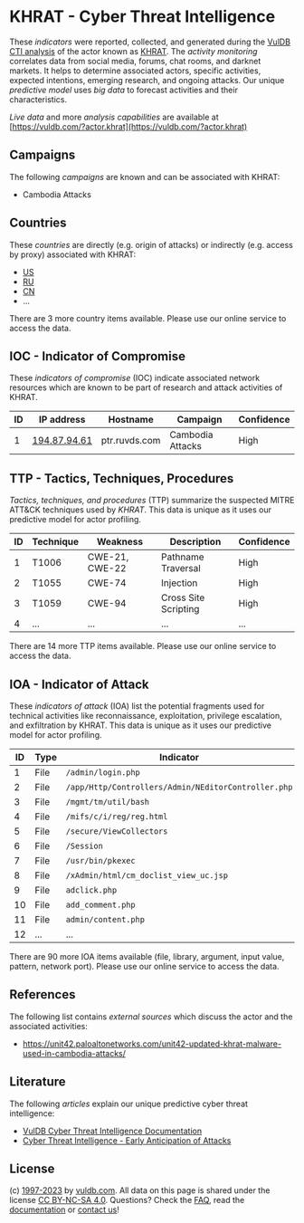# KHRAT - Cyber Threat Intelligence

These _indicators_ were reported, collected, and generated during the [VulDB CTI analysis](https://vuldb.com/?kb.cti) of the actor known as [KHRAT](https://vuldb.com/?actor.khrat). The _activity monitoring_ correlates data from social media, forums, chat rooms, and darknet markets. It helps to determine associated actors, specific activities, expected intentions, emerging research, and ongoing attacks. Our unique _predictive model_ uses _big data_ to forecast activities and their characteristics.

_Live data_ and more _analysis capabilities_ are available at [https://vuldb.com/?actor.khrat](https://vuldb.com/?actor.khrat)

## Campaigns

The following _campaigns_ are known and can be associated with KHRAT:

* Cambodia Attacks

## Countries

These _countries_ are directly (e.g. origin of attacks) or indirectly (e.g. access by proxy) associated with KHRAT:

* [US](https://vuldb.com/?country.us)
* [RU](https://vuldb.com/?country.ru)
* [CN](https://vuldb.com/?country.cn)
* ...

There are 3 more country items available. Please use our online service to access the data.

## IOC - Indicator of Compromise

These _indicators of compromise_ (IOC) indicate associated network resources which are known to be part of research and attack activities of KHRAT.

ID | IP address | Hostname | Campaign | Confidence
-- | ---------- | -------- | -------- | ----------
1 | [194.87.94.61](https://vuldb.com/?ip.194.87.94.61) | ptr.ruvds.com | Cambodia Attacks | High

## TTP - Tactics, Techniques, Procedures

_Tactics, techniques, and procedures_ (TTP) summarize the suspected MITRE ATT&CK techniques used by _KHRAT_. This data is unique as it uses our predictive model for actor profiling.

ID | Technique | Weakness | Description | Confidence
-- | --------- | -------- | ----------- | ----------
1 | T1006 | CWE-21, CWE-22 | Pathname Traversal | High
2 | T1055 | CWE-74 | Injection | High
3 | T1059 | CWE-94 | Cross Site Scripting | High
4 | ... | ... | ... | ...

There are 14 more TTP items available. Please use our online service to access the data.

## IOA - Indicator of Attack

These _indicators of attack_ (IOA) list the potential fragments used for technical activities like reconnaissance, exploitation, privilege escalation, and exfiltration by KHRAT. This data is unique as it uses our predictive model for actor profiling.

ID | Type | Indicator | Confidence
-- | ---- | --------- | ----------
1 | File | `/admin/login.php` | High
2 | File | `/app/Http/Controllers/Admin/NEditorController.php` | High
3 | File | `/mgmt/tm/util/bash` | High
4 | File | `/mifs/c/i/reg/reg.html` | High
5 | File | `/secure/ViewCollectors` | High
6 | File | `/Session` | Medium
7 | File | `/usr/bin/pkexec` | High
8 | File | `/xAdmin/html/cm_doclist_view_uc.jsp` | High
9 | File | `adclick.php` | Medium
10 | File | `add_comment.php` | High
11 | File | `admin/content.php` | High
12 | ... | ... | ...

There are 90 more IOA items available (file, library, argument, input value, pattern, network port). Please use our online service to access the data.

## References

The following list contains _external sources_ which discuss the actor and the associated activities:

* https://unit42.paloaltonetworks.com/unit42-updated-khrat-malware-used-in-cambodia-attacks/

## Literature

The following _articles_ explain our unique predictive cyber threat intelligence:

* [VulDB Cyber Threat Intelligence Documentation](https://vuldb.com/?kb.cti)
* [Cyber Threat Intelligence - Early Anticipation of Attacks](https://www.scip.ch/en/?labs.20201022)

## License

(c) [1997-2023](https://vuldb.com/?kb.changelog) by [vuldb.com](https://vuldb.com/?kb.about). All data on this page is shared under the license [CC BY-NC-SA 4.0](https://creativecommons.org/licenses/by-nc-sa/4.0/). Questions? Check the [FAQ](https://vuldb.com/?kb.faq), read the [documentation](https://vuldb.com/?kb) or [contact us](https://vuldb.com/?contact)!

